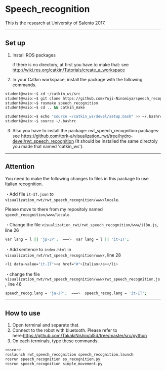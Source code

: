 # Speech_recognition
This is the research at University of Salento 2017.

---------------------------------------------------------------

## Set up
1. Install ROS packages

	if there is no directory, at first you have to make that: see http://wiki.ros.org/catkin/Tutorials/create_a_workspace

2. In your Catkin workspace, install the package with the following commands.

```bash
student@vaio:~$ cd ~/catkin_ws/src
student@vaio:~$ git clone https://github.com/Yuji-Ninomiya/speech_recognition.git speech_recognition
student@vaio:~$ rosmake speech_recognition
student@vaio:~$ cd .. && catkin_make
```
```bash
student@vaio:~$ echo "source ~/catkin_ws/devel/setup.bash" >> ~/.bashrc
student@vaio:~$ source ~/.bashrc
```

3. Also you have to install the package:  rwt_speech_recognition packages:  see
https://github.com/tork-a/visualization_rwt/tree/hydro-devel/rwt_speech_recognition (It should be installed the same directoly you made that named 'catkin_ws').

---------------------------------------------------------------

## Attention

You need to make the following changes to files in this package to use Italian recognition.

・Add file ```it-IT.json``` to ```visualization_rwt/rwt_speech_recognition/www/locale```. 

   Please move to there from my repositoly named ```speech_recognition/www/locale```.

・Change the file ```visualization_rwt/rwt_speech_recognition/www/i18n.js```, line 26
```bash
var lang = l || 'jp-JP';  ===>  var lang = l || 'it-IT';
```

・Add sentence to ```index.html``` in ```visualization_rwt/rwt_speech_recognition/www/```, line 28
```bash
<li data-value="it-IT"><a href="#">Italian</a></li>
```

・change the file ```visualization_rwt/rwt_speech_recognition/www/rwt_speech_recognition.js```, line 46
```bash
speech_recog.lang = 'ja-JP';  ===>  speech_recog.lang = 'it-IT';
```

---------------------------------------------------------------

## How to use

1. Open terminal and separate that.
2. Connect to the robot with bluetooth. Please refer to here:https://github.com/TakakiNishio/al5d/tree/master/src/python
3. On each terminals, type these commands.

```bash
roscore
roslaunch rwt_speech_recognition speech_recognition.launch
rosrun speech_recognition ss_recognition.py
rosrun speech_recognition simple_movement.py
```
